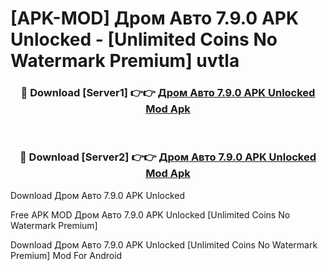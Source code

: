 # [APK-MOD] Дром Авто 7.9.0 APK Unlocked - [Unlimited Coins No Watermark Premium] uvtla



<div align="center">
<h3>🔴 Download [Server1] 👉👉 <a href="https://momento.my/?title=Дром_Авто_7.9.0_APK_Unlocked">Дром Авто 7.9.0 APK Unlocked Mod Apk</a></h3><br>

<h3>🔴 Download [Server2] 👉👉 <a href="https://momento.my/?title=Дром_Авто_7.9.0_APK_Unlocked">Дром Авто 7.9.0 APK Unlocked Mod Apk</a></h3>
</div>



Download Дром Авто 7.9.0 APK Unlocked 

Free APK MOD Дром Авто 7.9.0 APK Unlocked [Unlimited Coins No Watermark Premium]

Download Дром Авто 7.9.0 APK Unlocked [Unlimited Coins No Watermark Premium] Mod For Android
